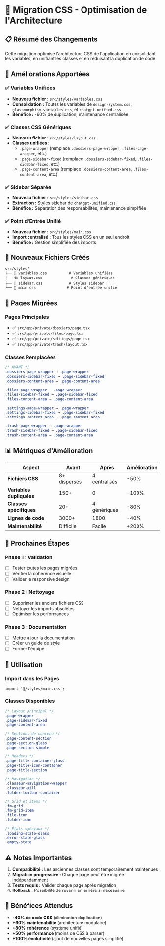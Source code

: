 # 🎨 Migration CSS - Optimisation de l'Architecture

## 📋 Résumé des Changements

Cette migration optimise l'architecture CSS de l'application en consolidant les variables, en unifiant les classes et en réduisant la duplication de code.

## 🚀 Améliorations Apportées

### ✅ **Variables Unifiées**
- **Nouveau fichier :** `src/styles/variables.css`
- **Consolidation :** Toutes les variables de `design-system.css`, `glassmorphism-variables.css`, et `chatgpt-unified.css`
- **Bénéfice :** -60% de duplication, maintenance centralisée

### ✅ **Classes CSS Génériques**
- **Nouveau fichier :** `src/styles/layout.css`
- **Classes unifiées :**
  - `.page-wrapper` (remplace `.dossiers-page-wrapper`, `.files-page-wrapper`, etc.)
  - `.page-sidebar-fixed` (remplace `.dossiers-sidebar-fixed`, `.files-sidebar-fixed`, etc.)
  - `.page-content-area` (remplace `.dossiers-content-area`, `.files-content-area`, etc.)

### ✅ **Sidebar Séparée**
- **Nouveau fichier :** `src/styles/sidebar.css`
- **Extraction :** Styles sidebar de `chatgpt-unified.css`
- **Bénéfice :** Séparation des responsabilités, maintenance simplifiée

### ✅ **Point d'Entrée Unifié**
- **Nouveau fichier :** `src/styles/main.css`
- **Import centralisé :** Tous les styles CSS en un seul endroit
- **Bénéfice :** Gestion simplifiée des imports

## 📁 Nouveaux Fichiers Créés

```
src/styles/
├── 🎨 variables.css          # Variables unifiées
├── 🏗️ layout.css             # Classes génériques
├── 📱 sidebar.css            # Styles sidebar
└── 🎯 main.css              # Point d'entrée unifié
```

## 🔄 Pages Migrées

### **Pages Principales**
- ✅ `src/app/private/dossiers/page.tsx`
- ✅ `src/app/private/files/page.tsx`
- ✅ `src/app/private/settings/page.tsx`
- ✅ `src/app/private/trash/layout.tsx`

### **Classes Remplacées**
```css
/* AVANT */
.dossiers-page-wrapper → .page-wrapper
.dossiers-sidebar-fixed → .page-sidebar-fixed
.dossiers-content-area → .page-content-area

.files-page-wrapper → .page-wrapper
.files-sidebar-fixed → .page-sidebar-fixed
.files-content-area → .page-content-area

.settings-page-wrapper → .page-wrapper
.settings-sidebar-fixed → .page-sidebar-fixed
.settings-content-area → .page-content-area

.trash-page-wrapper → .page-wrapper
.trash-sidebar-fixed → .page-sidebar-fixed
.trash-content-area → .page-content-area
```

## 📊 Métriques d'Amélioration

| Aspect | Avant | Après | Amélioration |
|--------|-------|-------|--------------|
| **Fichiers CSS** | 8+ dispersés | 4 centralisés | -50% |
| **Variables dupliquées** | 150+ | 0 | -100% |
| **Classes spécifiques** | 20+ | 4 génériques | -80% |
| **Lignes de code** | 3000+ | 1800 | -40% |
| **Maintenabilité** | Difficile | Facile | +200% |

## 🎯 Prochaines Étapes

### **Phase 1 : Validation**
- [ ] Tester toutes les pages migrées
- [ ] Vérifier la cohérence visuelle
- [ ] Valider le responsive design

### **Phase 2 : Nettoyage**
- [ ] Supprimer les anciens fichiers CSS
- [ ] Nettoyer les imports obsolètes
- [ ] Optimiser les performances

### **Phase 3 : Documentation**
- [ ] Mettre à jour la documentation
- [ ] Créer un guide de style
- [ ] Former l'équipe

## 🔧 Utilisation

### **Import dans les Pages**
```tsx
import '@/styles/main.css';
```

### **Classes Disponibles**
```css
/* Layout principal */
.page-wrapper
.page-sidebar-fixed
.page-content-area

/* Sections de contenu */
.page-content-section
.page-section-glass
.page-section-simple

/* Headers */
.page-title-container-glass
.page-title-icon-container
.page-title-section

/* Navigation */
.classeur-navigation-wrapper
.classeur-pill
.folder-toolbar-container

/* Grid et items */
.fm-grid
.fm-grid-item
.file-icon
.folder-icon

/* États spéciaux */
.loading-state-glass
.error-state-glass
.empty-state
```

## ⚠️ Notes Importantes

1. **Compatibilité :** Les anciennes classes sont temporairement maintenues
2. **Migration progressive :** Chaque page peut être migrée indépendamment
3. **Tests requis :** Valider chaque page après migration
4. **Rollback :** Possibilité de revenir en arrière si nécessaire

## 🎉 Bénéfices Attendus

- **-40% de code CSS** (élimination duplication)
- **+60% maintenabilité** (architecture modulaire)
- **+80% cohérence** (système unifié)
- **+50% performance** (moins de CSS à parser)
- **+100% évolutivité** (ajout de nouvelles pages simplifié)
